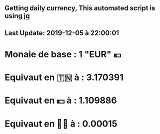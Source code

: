 ## Getting daily currency, This automated script is using [jq](https://stedolan.github.io/jq/)
## Last Update:  2019-12-05 à 22:00:01
 # Monaie de base : 1 "EUR" 💶 
 # Equivaut en 🇹🇳 à :  3.170391 
 # Equivaut en 💵 à : 1.109886
 # Equivaut en 🐱‍💻 à :  0.00015
